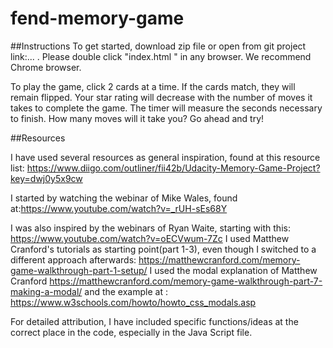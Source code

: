 # fend-memory-game
##Instructions
To get started, download zip file or open from git project link:... . Please double click "index.html " in any browser. We recommend Chrome browser.

To play the game, click 2 cards at a time. If the cards match, they will remain flipped. Your star rating will decrease with the number of moves it takes to complete the game. The timer will measure the seconds necessary to finish. How many moves will it take you? Go ahead and try!

##Resources

I have used several resources as general inspiration, found at this resource list: https://www.diigo.com/outliner/fii42b/Udacity-Memory-Game-Project?key=dwj0y5x9cw

I started by watching the webinar of Mike Wales, found at:https://www.youtube.com/watch?v=_rUH-sEs68Y

I was also inspired by the webinars of Ryan Waite, starting with this: https://www.youtube.com/watch?v=oECVwum-7Zc I used Matthew Cranford's tutorials as starting point(part 1-3), even though I switched to a different approach afterwards: https://matthewcranford.com/memory-game-walkthrough-part-1-setup/ I used the modal explanation of Matthew Cranford https://matthewcranford.com/memory-game-walkthrough-part-7-making-a-modal/ and the example at : https://www.w3schools.com/howto/howto_css_modals.asp

For detailed attribution, I have included specific functions/ideas at the correct place in the code, especially in the Java Script file. 
